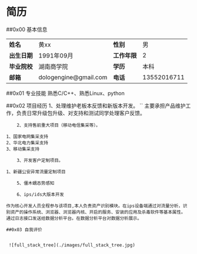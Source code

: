 简历
=======
##0x00 基本信息
<table>
<tbody>
<tr><td><b>姓名</b></td><td>黄xx</td><td><b>性别</b></td><td>男</td></tr>
<tr><td><b>出生日期</b></td><td>1991年09月</td><td><b>工作年限</b></td><td>2</td></tr>
<tr><td><b>毕业院校</b></td><td>湖南商学院</td><td><b>学历</b></td><td>本科</td></tr>
<tr><td><b>邮箱</b></td><td>dologengine@gmail.com</td><td><b>电话</b></td><td>13552016711</td></tr>
</tbody>
</table>


##0x01 专业技能
	熟悉C/C++、熟悉Linux、python

##0x02 项目经历
	1、处理维护老板本反馈和新版本开发。
``
	主要承担产品维护工作，负责日常升级包升级、对支持和测试同学处理客户反馈。
```
	2、支持售前重大项目（移动电信集采等）。
```
	1、国家电网集采支持
	2、华北电力集采支持
	3、移动集采支持
```
	3、开发客户定制项目。
```
	1、新疆公安异常流量定制项目
```
	5、僵木蠕态势感知
```
```
	6、ips/ids大版本开发

```
	作为核心开发人员全程参与该项目,本人负责资产识别模块。在ips设备端通过对流量分析，识别资产的操作系统、浏览器、浏览器内核、开启的服务、安装的应用及杀毒软件等基本属性。
	通过日志接口发送给数据分析平台。在数据分析平台对数据分析展示。
```
##0x03 自我评价


 ![full_stack_tree](./images/full_stack_tree.jpg)
